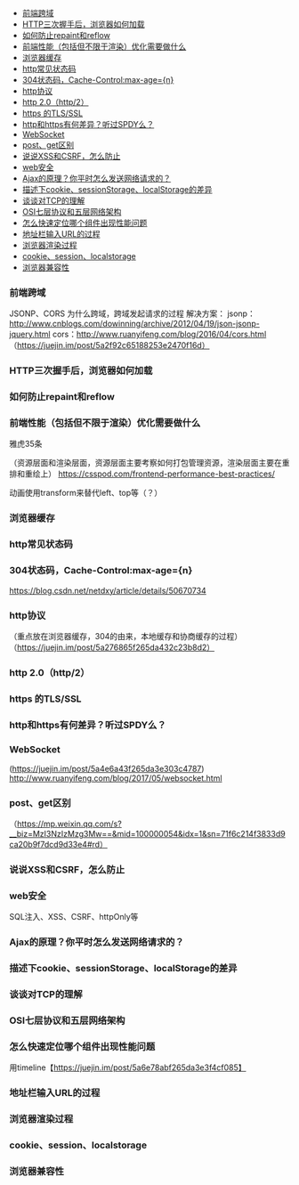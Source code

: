 <!-- TOC -->

- [前端跨域](#前端跨域)
- [HTTP三次握手后，浏览器如何加载](#http三次握手后浏览器如何加载)
- [如何防止repaint和reflow](#如何防止repaint和reflow)
- [前端性能（包括但不限于渲染）优化需要做什么](#前端性能包括但不限于渲染优化需要做什么)
- [浏览器缓存](#浏览器缓存)
- [http常见状态码](#http常见状态码)
- [304状态码，Cache-Control:max-age={n}](#304状态码cache-controlmax-agen)
- [http协议](#http协议)
- [http 2.0（http/2）](#http-20http2)
- [https 的TLS/SSL](#https-的tlsssl)
- [http和https有何差异？听过SPDY么？](#http和https有何差异听过spdy么)
- [WebSocket](#websocket)
- [post、get区别](#postget区别)
- [说说XSS和CSRF，怎么防止](#说说xss和csrf怎么防止)
- [web安全](#web安全)
- [Ajax的原理？你平时怎么发送网络请求的？](#ajax的原理你平时怎么发送网络请求的)
- [描述下cookie、sessionStorage、localStorage的差异](#描述下cookiesessionstoragelocalstorage的差异)
- [谈谈对TCP的理解](#谈谈对tcp的理解)
- [OSI七层协议和五层网络架构](#osi七层协议和五层网络架构)
- [怎么快速定位哪个组件出现性能问题](#怎么快速定位哪个组件出现性能问题)
- [地址栏输入URL的过程](#地址栏输入url的过程)
- [浏览器渲染过程](#浏览器渲染过程)
- [cookie、session、localstorage](#cookiesessionlocalstorage)
- [浏览器兼容性](#浏览器兼容性)

<!-- /TOC -->

### 前端跨域
JSONP、CORS
为什么跨域，跨域发起请求的过程
解决方案：
jsonp：http://www.cnblogs.com/dowinning/archive/2012/04/19/json-jsonp-jquery.html
cors：http://www.ruanyifeng.com/blog/2016/04/cors.html
（https://juejin.im/post/5a2f92c65188253e2470f16d）
### HTTP三次握手后，浏览器如何加载
### 如何防止repaint和reflow
### 前端性能（包括但不限于渲染）优化需要做什么
雅虎35条

（资源层面和渲染层面，资源层面主要考察如何打包管理资源，渲染层面主要在重排和重绘上）
https://csspod.com/frontend-performance-best-practices/

动画使用transform来替代left、top等（？）

### 浏览器缓存
### http常见状态码
### 304状态码，Cache-Control:max-age={n}
https://blog.csdn.net/netdxy/article/details/50670734
### http协议
（重点放在浏览器缓存，304的由来，本地缓存和协商缓存的过程）
（https://juejin.im/post/5a276865f265da432c23b8d2）
### http 2.0（http/2）
### https 的TLS/SSL
### http和https有何差异？听过SPDY么？
### WebSocket
(https://juejin.im/post/5a4e6a43f265da3e303c4787)
http://www.ruanyifeng.com/blog/2017/05/websocket.html
### post、get区别
（https://mp.weixin.qq.com/s?__biz=MzI3NzIzMzg3Mw==&mid=100000054&idx=1&sn=71f6c214f3833d9ca20b9f7dcd9d33e4#rd）
### 说说XSS和CSRF，怎么防止
### web安全
SQL注入、XSS、CSRF、httpOnly等
### Ajax的原理？你平时怎么发送网络请求的？
### 描述下cookie、sessionStorage、localStorage的差异
### 谈谈对TCP的理解
### OSI七层协议和五层网络架构
### 怎么快速定位哪个组件出现性能问题
用timeline【https://juejin.im/post/5a6e78abf265da3e3f4cf085】

### 地址栏输入URL的过程
### 浏览器渲染过程
### cookie、session、localstorage
### 浏览器兼容性
